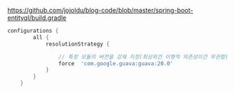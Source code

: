 

https://github.com/jojoldu/blog-code/blob/master/spring-boot-entityql/build.gradle
```groovy
configurations {
        all {
            resolutionStrategy {

                // 특정 모듈의 버전을 강제 지정(최상위건 이행적 의존성이건 무관함)
                force  'com.google.guava:guava:20.0'
            }
        }
    }
```